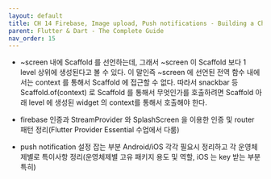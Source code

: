 ```yaml
---
layout: default
title: CH 14 Firebase, Image upload, Push notifications - Building a ChatApp 
parent: Flutter & Dart - The Complete Guide
nav_order: 15
---
```


- ~screen 내에 Scaffold 를 선언하는데, 그래서 ~screen 이 Scaffold 보다 1 level 상위에 생성된다고 볼 수 있다. 이 말인즉 ~screen 에 선언된 전역 함수 내에서는 context 를 통해서 Scaffold 에 접근할 수 없다.
  따라서 snackbar 등 Scaffold.of(context) 로 Scaffold 를 통해서 무엇인가를 호출하려면 Scaffold 아래 level 에 생성된 widget 의 context를 통해서 호출해야 한다.

- firebase 인증과 StreamProvider 와 SplashScreen 을 이용한 인증 및 router 패턴 정리(Flutter Provider Essential 수업에서 다룸)

- push notification 설정 잡는 부분 Android/iOS 각각 필요시 정리하고 각 운영체제별로 특이사항 정리(운영체제별 고유 패키지 용도 및 역할, iOS 는 key 받는 부분 특히)

  